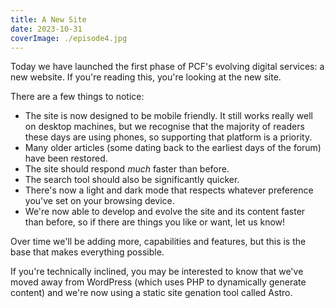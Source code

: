 ```yaml
---
title: A New Site
date: 2023-10-31
coverImage: ./episode4.jpg
---
```


Today we have launched the first phase of PCF's evolving digital services: a new website.  If you're reading this, you're looking at the new site.

There are a few things to notice:
* The site is now designed to be mobile friendly.  It still works really well on desktop machines, but we recognise that the majority of readers these days are using phones, so supporting that platform is a priority.
* Many older articles (some dating back to the earliest days of the forum) have been restored.
* The site should respond _much_ faster than before.
* The search tool should also be significantly quicker.
* There's now a light and dark mode that respects whatever preference you've set on your browsing device.
* We're now able to develop and evolve the site and its content faster than before, so if there are things you like or want, let us know! 

Over time we'll be adding more, capabilities and features, but this is the base that makes everything possible.

If you're technically inclined, you may be interested to know that we've moved away from WordPress (which uses PHP to dynamically generate content) and we're now using a static site genation tool called Astro.
